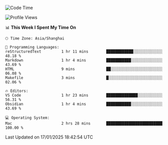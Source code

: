 <!--START_SECTION:waka-->
![Code Time](http://img.shields.io/badge/Code%20Time-529%20hrs%2054%20mins-blue)

![Profile Views](http://img.shields.io/badge/Profile%20Views-0-blue)

📊 **This Week I Spent My Time On** 

```text
🕑︎ Time Zone: Asia/Shanghai

💬 Programming Languages: 
reStructuredText         1 hr 11 mins        ████████████░░░░░░░░░░░░░   48.18 % 
Markdown                 1 hr 4 mins         ███████████░░░░░░░░░░░░░░   43.69 % 
HTML                     9 mins              ██░░░░░░░░░░░░░░░░░░░░░░░   06.08 % 
Makefile                 3 mins              █░░░░░░░░░░░░░░░░░░░░░░░░   02.06 % 

🔥 Editors: 
VS Code                  1 hr 23 mins        ██████████████░░░░░░░░░░░   56.31 % 
Obsidian                 1 hr 4 mins         ███████████░░░░░░░░░░░░░░   43.69 % 

💻 Operating System: 
Mac                      2 hrs 28 mins       █████████████████████████   100.00 % 
```


 Last Updated on 17/01/2025 18:42:54 UTC
<!--END_SECTION:waka-->
